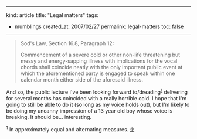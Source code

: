 -----
kind: article
title: "Legal matters"
tags:
- mumblings
created_at: 2007/02/27
permalink: legal-matters
toc: false
-----

<blockquote>
<p>Sod's Law, Section 16.8, Paragraph 12:</p>

<p>Commencement of a severe cold or other non-life threatening but messy and energy-sapping illness with implications for the vocal chords shall coincide neatly with the only important public event at which the aforementioned party is engaged to speak within one calendar month either side of the aforesaid illness.</p>
</blockquote>

<p>And so, the public lecture I've been looking forward to/dreading<sup id="r1-270207"><a href="#f1-270207">1</a></sup> delivering for several months has coincided with a really horrible cold. I hope that I'm going to still be able to do it (so long as my voice holds out), but I'm likely to be doing my uncanny impression of a 13 year old boy whose voice is breaking. It should be... interesting.</p>

<p><sup id="f1-270207">1</sup> In approximately equal and alternating measures. <a href="#r1-270207">&uarr;</a></p>



